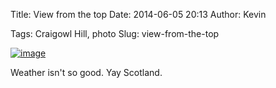 Title: View from the top
Date: 2014-06-05 20:13
Author: Kevin

Tags: Craigowl Hill, photo
Slug: view-from-the-top

[![image](/images/2014/06/wpid-wp-1401995209756.jpeg "wp-1401995209756")](/images/2014/06/wpid-wp-1401995209756.jpeg)

Weather isn't so good. Yay Scotland.
